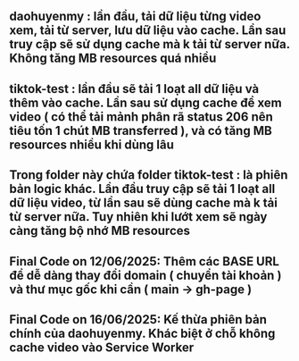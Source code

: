## daohuyenmy : lần đầu, tải dữ liệu từng video xem, tải từ server, lưu dữ liệu vào cache. Lần sau truy cập sẽ sử dụng cache mà k tải từ server nữa. Không tăng MB resources quá nhiều

## tiktok-test : lần đầu sẽ tải 1 loạt all dữ liệu và thêm vào cache. Lần sau sử dụng cache để xem video ( có thể tải mảnh phân rã status 206 nên tiêu tốn 1 chút MB transferred ), và có tăng MB resources nhiều khi dùng lâu

## Trong folder này chứa folder tiktok-test : là phiên bản logic khác. Lần đầu truy cập sẽ tải 1 loạt all dữ liệu video, từ lần sau sẽ dùng cache mà k tải từ server nữa. Tuy nhiên khi lướt xem sẽ ngày càng tăng bộ nhớ MB resources

## Final Code on 12/06/2025: Thêm các BASE URL để dễ dàng thay đổi domain ( chuyển tài khoản ) và thư mục gốc khi cần ( main -> gh-page )

## Final Code on 16/06/2025: Kế thừa phiên bản chính của daohuyenmy. Khác biệt ở chỗ không cache video vào Service Worker